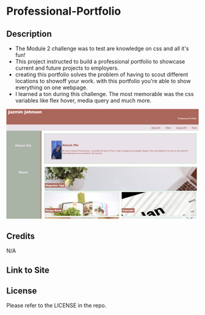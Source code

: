 # Professional-Portfolio
 

## Description


- The Module 2 challenge was to test are knowledge on css and all it's fun!
- This project instructed to build a professional portfolio to showcase current and future projects to employers.
- creating this portfolio solves the problem of having to scout different locations to showoff your work. with this portfolio you're able to show everything on one webpage. 
- I learned a ton during this challenge. The most memorable was the css variables like flex hover, media query and much more. 






![alt text](assets/images/screenshot.png)

## Credits
N/A

## Link to Site

## License
Please refer to the LICENSE in the repo.


